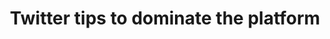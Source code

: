 ---
tag: twitter-tips
title: Twitter tips to dominate the platform
description: This collection of articles tells you how to excel on Twitter.
hero:
  label:
  heading:
  text_markdown:
page_blocks:
  - _id: posts_relevant
---